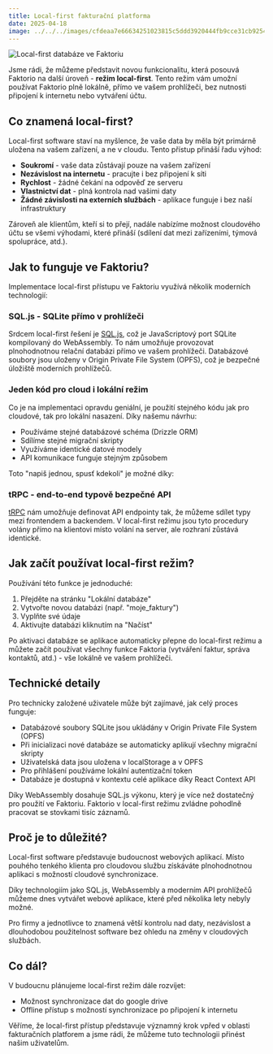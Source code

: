 ```yaml
---
title: Local-first fakturační platforma
date: 2025-04-18
image: ../../../images/cfdeaa7e66634251023815c5ddd3920444fb9cce31cb925474f03a417f79e206.png
---
```


![Local-first databáze ve Faktoriu](../../../images/cfdeaa7e66634251023815c5ddd3920444fb9cce31cb925474f03a417f79e206.png)

Jsme rádi, že můžeme představit novou funkcionalitu, která posouvá Faktorio na další úroveň - **režim local-first**. Tento režim vám umožní používat Faktorio plně lokálně, přímo ve vašem prohlížeči, bez nutnosti připojení k internetu nebo vytváření účtu.

## Co znamená local-first?

Local-first software staví na myšlence, že vaše data by měla být primárně uložena na vašem zařízení, a ne v cloudu. Tento přístup přináší řadu výhod:

- **Soukromí** - vaše data zůstávají pouze na vašem zařízení
- **Nezávislost na internetu** - pracujte i bez připojení k síti
- **Rychlost** - žádné čekání na odpověď ze serveru
- **Vlastnictví dat** - plná kontrola nad vašimi daty
- **Žádné závislosti na externích službách** - aplikace funguje i bez naší infrastruktury

Zároveň ale klientům, kteří si to přejí, nadále nabízíme možnost cloudového účtu se všemi výhodami, které přináší (sdílení dat mezi zařízeními, týmová spolupráce, atd.).

## Jak to funguje ve Faktoriu?

Implementace local-first přístupu ve Faktoriu využívá několik moderních technologií:

### SQL.js - SQLite přímo v prohlížeči

Srdcem local-first řešení je [SQL.js](https://sql.js.org/), což je JavaScriptový port SQLite kompilovaný do WebAssembly. To nám umožňuje provozovat plnohodnotnou relační databázi přímo ve vašem prohlížeči. Databázové soubory jsou uloženy v Origin Private File System (OPFS), což je bezpečné úložiště moderních prohlížečů.

### Jeden kód pro cloud i lokální režim

Co je na implementaci opravdu geniální, je použití stejného kódu jak pro cloudové, tak pro lokální nasazení. Díky našemu návrhu:

- Používáme stejné databázové schéma (Drizzle ORM)
- Sdílíme stejné migrační skripty
- Využíváme identické datové modely
- API komunikace funguje stejným způsobem

Toto "napiš jednou, spusť kdekoli" je možné díky:

### tRPC - end-to-end typově bezpečné API

[tRPC](https://trpc.io/) nám umožňuje definovat API endpointy tak, že můžeme sdílet typy mezi frontendem a backendem. V local-first režimu jsou tyto procedury volány přímo na klientovi místo volání na server, ale rozhraní zůstává identické.

## Jak začít používat local-first režim?

Používání této funkce je jednoduché:

1. Přejděte na stránku "Lokální databáze"
2. Vytvořte novou databázi (např. "moje_faktury")
3. Vyplňte své údaje
4. Aktivujte databázi kliknutím na "Načíst"

Po aktivaci databáze se aplikace automaticky přepne do local-first režimu a můžete začít používat všechny funkce Faktoria (vytváření faktur, správa kontaktů, atd.) - vše lokálně ve vašem prohlížeči.

## Technické detaily

Pro technicky založené uživatele může být zajímavé, jak celý proces funguje:

- Databázové soubory SQLite jsou ukládány v Origin Private File System (OPFS)
- Při inicializaci nové databáze se automaticky aplikují všechny migrační skripty
- Uživatelská data jsou uložena v localStorage a v OPFS
- Pro přihlášení používáme lokální autentizační token
- Databáze je dostupná v kontextu celé aplikace díky React Context API

Díky WebAssembly dosahuje SQL.js výkonu, který je více než dostatečný pro použití ve Faktoriu. Faktorio v local-first režimu zvládne pohodlně pracovat se stovkami tisíc záznamů.

## Proč je to důležité?

Local-first software představuje budoucnost webových aplikací. Místo pouhého tenkého klienta pro cloudovou službu získáváte plnohodnotnou aplikaci s možností cloudové synchronizace.

Díky technologiím jako SQL.js, WebAssembly a moderním API prohlížečů můžeme dnes vytvářet webové aplikace, které před několika lety nebyly možné.

Pro firmy a jednotlivce to znamená větší kontrolu nad daty, nezávislost a dlouhodobou použitelnost software bez ohledu na změny v cloudových službách.

## Co dál?

V budoucnu plánujeme local-first režim dále rozvíjet:

- Možnost synchronizace dat do google drive
- Offline přístup s možností synchronizace po připojení k internetu

Věříme, že local-first přístup představuje významný krok vpřed v oblasti fakturačních platforem a jsme rádi, že můžeme tuto technologii přinést našim uživatelům.
